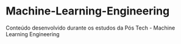 # Machine-Learning-Engineering
Conteúdo desenvolvido durante os estudos da Pós Tech - Machine Learning Engineering
